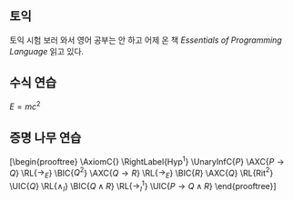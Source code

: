 ## 토익
토익 시험 보러 와서 영어 공부는 안 하고 어제 온 책 *Essentials of Programming Language* 읽고 있다.

## 수식 연습
$E = mc^2$

## 증명 나무 연습
[\begin{prooftree}
\AxiomC{}
\RightLabel{Hyp$^{1}$}
\UnaryInfC{$P$}
\AXC{$P\to Q$}
\RL{$\to_E$}
\BIC{$Q^2$}
\AXC{$Q\to R$}
\RL{$\to_E$}
\BIC{$R$}
\AXC{$Q$}
\RL{Rit$^2$}
\UIC{$Q$}
\RL{$\wedge_I$}
\BIC{$Q\wedge R$}
\RL{$\to_I$$^1$}
\UIC{$P\to Q\wedge R$}
\end{prooftree}]
